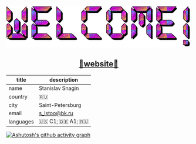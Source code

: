 <div align="center"><img alt="Welcome!" src="https://github.com/ssnagin/ssnagin/blob/main/text.gif" /></div>


<h2 align="center"><a href="">🚧website🚧</a></h2>

<div align="center">

| title | description |
| ----- | ----------- |
| name  | Stanislav Snagin |
| country | 🇷🇺 |
| city | Saint-Petersburg |
| email | s_lstoo@bk.ru |
| languages | 🇺🇸 C1; 🇩🇪 A1; 🇷🇺 |

</div>

[![Ashutosh's github activity graph](https://github-readme-activity-graph.vercel.app/graph?username=ssnagin&theme=github-compact)](https://github.com/ssnagin/github-readme-activity-graph)